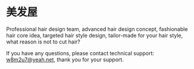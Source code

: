 # 美发屋

Professional hair design team, advanced hair design concept, fashionable hair core idea, targeted hair style design, tailor-made for your hair style, what reason is not to cut hair?

If you have any questions, please contact technical support: w8m2u7@yeah.net, thank you for your support.
